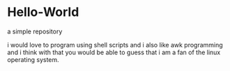 # Hello-World
a simple repository 

i would love to program using shell scripts and i also like awk programming
and i think with that you would be able to guess that i am a fan of the linux operating system.
